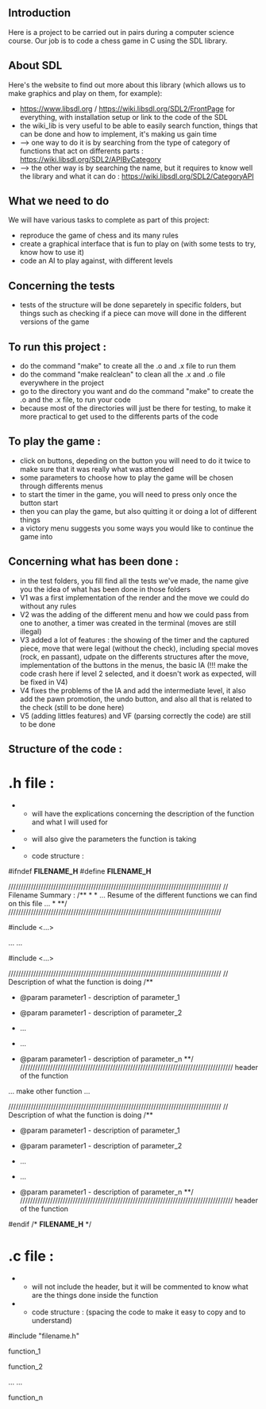 ## Introduction 

Here is a project to be carried out in pairs during a computer science course.
Our job is to code a chess game in C using the SDL library.

## About SDL
Here's the website to find out more about this library (which allows us to make graphics and play on them, for example): 
- https://www.libsdl.org / https://wiki.libsdl.org/SDL2/FrontPage for everything, with installation setup or link to the code of the SDL 
- the wiki_lib is very useful to be able to easily search function, things that can be done and how to implement, it's making us gain time
- --> one way to do it is by searching from the type of category of functions that act on differents parts : https://wiki.libsdl.org/SDL2/APIByCategory
- --> the other way is by searching the name, but it requires to know well the library and what it can do : https://wiki.libsdl.org/SDL2/CategoryAPI

## What we need to do 
We will have various tasks to complete as part of this project: 
- reproduce the game of chess and its many rules 
- create a graphical interface that is fun to play on (with some tests to try, know how to use it)
- code an AI to play against, with different levels 

## Concerning the tests
- tests of the structure will be done separetely in specific folders, but things such as checking if a piece can move will done in the different versions of the game 

## To run this project : 
- do the command "make" to create all the .o and .x file to run them 
- do the command "make realclean" to clean all the .x and .o file everywhere in the project
- go to the directory you want and do the command "make" to create the .o and the .x file, to run your code
- because most of the directories will just be there for testing, to make it more practical to get used to the differents parts of the code


## To play the game : 
- click on buttons, depeding on the button you will need to do it twice to make sure that it was really what was attended
- some parameters to choose how to play the game will be chosen through differents menus
- to start the timer in the game, you will need to press only once the button start
- then you can play the game, but also quitting it or doing a lot of different things
- a victory menu suggests you some ways you would like to continue the game into 

## Concerning what has been done :
- in the test folders, you fill find all the tests we've made, the name give you the idea of what has been done in those folders
- V1 was a first implementation of the render and the move we could do without any rules 
- V2 was the adding of the different menu and how we could pass from one to another, a timer was created in the terminal (moves are still illegal)
- V3 added a lot of features : the showing of the timer and the captured piece, move that were legal (without the check), including special moves (rock, en passant), udpate on the differents structures after the move, implementation of the buttons in the menus, the basic IA (!!! make the code crash here if level 2 selected, and it doesn't work as expected, will be fixed in V4)
- V4 fixes the problems of the IA and add the intermediate level, it also add the pawn promotion, the undo button, and also all that is related to the check (still to be done here)
- V5 (adding littles features) and VF (parsing correctly the code) are still to be done 

## Structure of the code : 

# .h file : 
- - will have the explications concerning the description of the function and what I will used for 
- - will also give the parameters the function is taking 
- - code structure : 

#ifndef __FILENAME_H__
#define __FILENAME_H__


/////////////////////////////////////////////////////////////////////////////////////
// Filename Summary : 
/**
 *
 * 
 … 
 Resume of the different functions we can find on this file
 …
 *
**/
/////////////////////////////////////////////////////////////////////////////////////


#include <…>

…
…

#include <…>


/////////////////////////////////////////////////////////////////////////////////////
// Description of what the function is doing 
/**
 * @param parameter1 - description of parameter_1
 * @param parameter1 - description of parameter_2

 * …
 * …

 * @param parameter1 - description of parameter_n
**/ 
/////////////////////////////////////////////////////////////////////////////////////
header of the function 


…
make other function
…


/////////////////////////////////////////////////////////////////////////////////////
// Description of what the function is doing 
/**
 * @param parameter1 - description of parameter_1
 * @param parameter1 - description of parameter_2

 * …
 * …

 * @param parameter1 - description of parameter_n
**/ 
/////////////////////////////////////////////////////////////////////////////////////
header of the function 


#endif /* __FILENAME_H__ */


# .c file  : 
- - will not include the header, but it will be commented to know what are the things done inside the function
- - code structure : (spacing the code to make it easy to copy and to understand)

#include "filename.h"


function_1


function_2


…
…



function_n